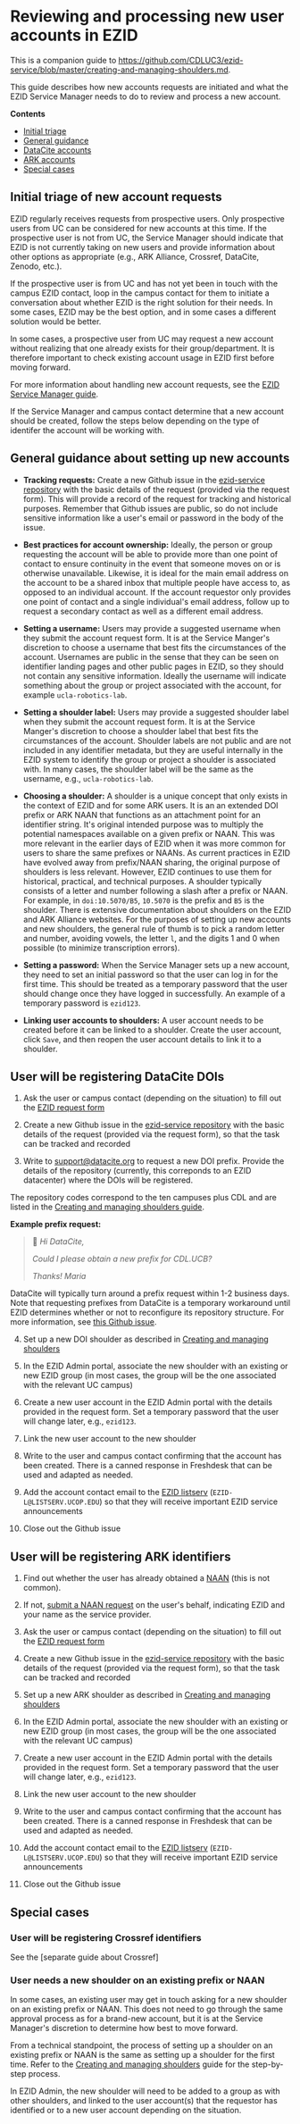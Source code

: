 # Reviewing and processing new user accounts in EZID
This is a companion guide to https://github.com/CDLUC3/ezid-service/blob/master/creating-and-managing-shoulders.md.

This guide describes how new accounts requests are initiated and what the EZID Service Manager needs to do to review and process a new account. 

**Contents**
- [Initial triage](#initial-triage-of-new-account-requests)
- [General guidance](#general-guidance-about-setting-up-new-accounts)
- [DataCite accounts](#user-will-be-registering-DataCite-DOIs)
- [ARK accounts](#user-will-be-registering-ARK-identifiers)
- [Special cases](#special-cases)

## Initial triage of new account requests
EZID regularly receives requests from prospective users. Only prospective users from UC can be considered for new accounts at this time. If the prospective user is not from UC, the Service Manager should indicate that EZID is not currently taking on new users and provide information about other options as appropriate (e.g., ARK Alliance, Crossref, DataCite, Zenodo, etc.).

If the prospective user is from UC and has not yet been in touch with the campus EZID contact, loop in the campus contact for them to initiate a conversation about whether EZID is the right solution for their needs. In some cases, EZID may be the best option, and in some cases a different solution would be better. 

In some cases, a prospective user from UC may request a new account without realizing that one already exists for their group/department. It is therefore important to check existing account usage in EZID first before moving forward. 

For more information about handling new account requests, see the [EZID Service Manager guide](https://docs.google.com/document/d/1HYjKFJ2cKTgs5R5V5oRcL5oQ0SN_IVeHIZI6KPpEVco/edit?usp=sharing).

If the Service Manager and campus contact determine that a new account should be created, follow the steps below depending on the type of identifer the account will be working with. 

## General guidance about setting up new accounts

- **Tracking requests:** Create a new Github issue in the [ezid-service repository](https://github.com/CDLUC3/ezid-service/issues) with the basic details of the request (provided via the request form). This will provide a record of the request for tracking and historical purposes. Remember that Github issues are public, so do not include sensitive information like a user's email or password in the body of the issue.
  
- **Best practices for account ownership:** Ideally, the person or group requesting the account will be able to provide more than one point of contact to ensure continuity in the event that someone moves on or is otherwise unavailable. Likewise, it is ideal for the main email address on the account to be a shared inbox that multiple people have access to, as opposed to an individual account. If the account requestor only provides one point of contact and a single individual's email address, follow up to request a secondary contact as well as a different email address.
  
- **Setting a username:** Users may provide a suggested username when they submit the account request form. It is at the Service Manger's discretion to choose a username that best fits the circumstances of the account. Usernames are public in the sense that they can be seen on identifier landing pages and other public pages in EZID, so they should not contain any sensitive information. Ideally the username will indicate something about the group or project associated with the account, for example `ucla-robotics-lab`. 

- **Setting a shoulder label:** Users may provide a suggested shoulder label when they submit the account request form. It is at the Service Manger's discretion to choose a shoulder label that best fits the circumstances of the account. Shoulder labels are not public and are not included in any identifier metadata, but they are useful internally in the EZID system to identify the group or project a shoulder is associated with. In many cases, the shoulder label will be the same as the username, e.g., `ucla-robotics-lab`.
  
- **Choosing a shoulder:** A shoulder is a unique concept that only exists in the context of EZID and for some ARK users. It is an an extended DOI prefix or ARK NAAN that functions as an attachment point for an identifier string. It's original intended purpose was to multiply the potential namespaces available on a given prefix or NAAN. This was more relevant in the earlier days of EZID when it was more common for users to share the same prefixes or NAANs. As current practices in EZID have evolved away from prefix/NAAN sharing, the original purpose of shoulders is less relevant. However, EZID continues to use them for historical, practical, and technical purposes. A shoulder typically consists of a letter and number following a slash after a prefix or NAAN. For example, in `doi:10.5070/B5`, `10.5070` is the prefix and `B5` is the shoulder. There is extensive documentation about shoulders on the EZID and ARK Alliance websites. For the purposes of setting up new accounts and new shoulders, the general rule of thumb is to pick a random letter and number, avoiding vowels, the letter `l`, and the digits 1 and 0 when possible (to minimize transcription errors). 
  
- **Setting a password:** When the Service Manager sets up a new account, they need to set an initial password so that the user can log in for the first time. This should be treated as a temporary password that the user should change once they have logged in successfully. An example of a temporary password is `ezid123`.
  
- **Linking user accounts to shoulders:** A user account needs to be created before it can be linked to a shoulder. Create the user account, click `Save`, and then reopen the user account details to link it to a shoulder.  


## User will be registering DataCite DOIs
1. Ask the user or campus contact (depending on the situation) to fill out the [EZID request form](https://tinyurl.com/ezid-request)
   
2. Create a new Github issue in the [ezid-service repository](https://github.com/CDLUC3/ezid-service/issues) with the basic details of the request (provided via the request form), so that the task can be tracked and recorded
   
3. Write to support@datacite.org to request a new DOI prefix. Provide the details of the repository (currently, this correponds to an EZID datacenter) where the DOIs will be registered.

The repository codes correspond to the ten campuses plus CDL and are listed in the [Creating and managing shoulders guide](https://github.com/CDLUC3/ezid-service/blob/master/creating-and-managing-shoulders.md).

**Example prefix request:**

> 📩
> *Hi DataCite,*
>
> *Could I please obtain a new prefix for CDL.UCB?*
> 
> *Thanks!*
> *Maria*

DataCite will typically turn around a prefix request within 1-2 business days. Note that requesting prefixes from DataCite is a temporary workaround until EZID determines whether or not to reconfigure its repository structure. For more information, see [this Github issue](https://github.com/CDLUC3/ezid-service/issues/256). 

4. Set up a new DOI shoulder as described in [Creating and managing shoulders](https://github.com/CDLUC3/ezid-service/blob/master/creating-and-managing-shoulders.md)
   
5. In the EZID Admin portal, associate the new shoulder with an existing or new EZID group (in most cases, the group will be the one associated with the relevant UC campus)
   
6. Create a new user account in the EZID Admin portal with the details provided in the request form. Set a temporary password that the user will change later, e.g., `ezid123`.
   
7. Link the new user account to the new shoulder
    
8. Write to the user and campus contact confirming that the account has been created. There is a canned response in Freshdesk that can be used and adapted as needed.
   
9. Add the account contact email to the [EZID listserv](https://listserv.ucop.edu) (`EZID-L@LISTSERV.UCOP.EDU`) so that they will receive important EZID service announcements
    
10. Close out the Github issue 

## User will be registering ARK identifiers
1. Find out whether the user has already obtained a [NAAN](https://arks.org/about/getting-started-implementing-arks/) (this is not common).
   
2. If not, [submit a NAAN request](https://docs.google.com/forms/d/e/1FAIpQLSfd1CX6idwLB47g8OGKUG654auV8IU8yI7DAs61cXGOoFDn0g/viewform?c=0&w=1) on the user's behalf, indicating EZID and your name as the service provider.
   
3. Ask the user or campus contact (depending on the situation) to fill out the [EZID request form](https://tinyurl.com/ezid-request)
   
4. Create a new Github issue in the [ezid-service repository](https://github.com/CDLUC3/ezid-service/issues) with the basic details of the request (provided via the request form), so that the task can be tracked and recorded
   
5. Set up a new ARK shoulder as described in [Creating and managing shoulders](https://github.com/CDLUC3/ezid-service/blob/master/creating-and-managing-shoulders.md)
   
6. In the EZID Admin portal, associate the new shoulder with an existing or new EZID group (in most cases, the group will be the one associated with the relevant UC campus)
   
7. Create a new user account in the EZID Admin portal with the details provided in the request form. Set a temporary password that the user will change later, e.g., `ezid123`.
   
8. Link the new user account to the new shoulder
   
9. Write to the user and campus contact confirming that the account has been created. There is a canned response in Freshdesk that can be used and adapted as needed.
    
10. Add the account contact email to the [EZID listserv](https://listserv.ucop.edu) (`EZID-L@LISTSERV.UCOP.EDU`) so that they will receive important EZID service announcements
    
11. Close out the Github issue 

## Special cases

### User will be registering Crossref identifiers
See the [separate guide about Crossref] 

### User needs a new shoulder on an existing prefix or NAAN
In some cases, an existing user may get in touch asking for a new shoulder on an existing prefix or NAAN. This does not need to go through the same approval process as for a brand-new account, but it is at the Service Manager's discretion to determine how best to move forward. 

From a technical standpoint, the process of setting up a shoulder on an existing prefix or NAAN is the same as setting up a shoulder for the first time. Refer to the [Creating and managing shoulders](https://github.com/CDLUC3/ezid-service/blob/master/creating-and-managing-shoulders.md) guide for the step-by-step process. 

In EZID Admin, the new shoulder will need to be added to a group as with other shoulders, and linked to the user account(s) that the requestor has identified or to a new user account depending on the situation. 
